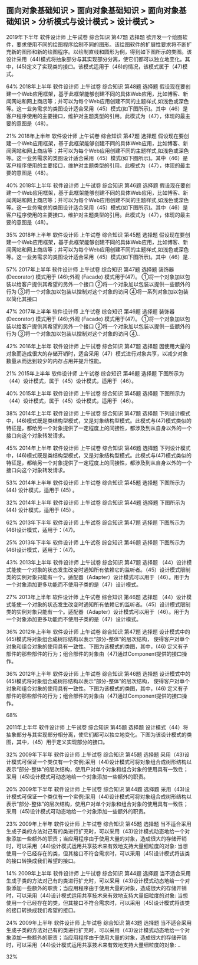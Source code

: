 ## 面向对象基础知识 > 面向对象基础知识 > 面向对象基础知识 > 分析模式与设计模式 > 设计模式 > 

 2019年下半年
   软件设计师
   上午试卷 综合知识	第47题
选择题	
欲开发一个绘图软件，要求使用不同的绘图程序绘制不同的图形。该绘图软件的扩展性要求将不断扩充新的图形和新的绘图程序。以绘制直线和圆形为例，得到如下图所示的类图。该设计采用（44)模式将抽象部分与其实现部分分离，使它们都可以独立地变化。其中，(45)定义了实现类的接口。该模式适用于（46)的情况，该模式属于（47)模式。

64%
   2018年上半年
   软件设计师
   上午试卷 综合知识	第48题
选择题	
假设现在要创建一个Web应用框架，基于此框架能够创建不同的具体Web应用，比如博客、新闻网站和网上商店等；并可以为每个Web应用创建不同的主题样式,如浅色或深色等。这一业务需求的类图设计适合采用（45）模式(如下图所示)。其中（46）是客户程序使用的主要接口，维护对主题类型的引用。此模式为（47），体现的最主要的意图是（48）。

21%
   2018年上半年
   软件设计师
   上午试卷 综合知识	第47题
选择题	
假设现在要创建一个Web应用框架，基于此框架能够创建不同的具体Web应用，比如博客、新闻网站和网上商店等；并可以为每个Web应用创建不同的主题样式,如浅色或深色等。这一业务需求的类图设计适合采用（45）模式(如下图所示)。其中（46）是客户程序使用的主要接口，维护对主题类型的引用。此模式为（47），体现的最主要的意图是（48）。

40%
   2018年上半年
   软件设计师
   上午试卷 综合知识	第46题
选择题	
假设现在要创建一个Web应用框架，基于此框架能够创建不同的具体Web应用，比如博客、新闻网站和网上商店等；并可以为每个Web应用创建不同的主题样式,如浅色或深色等。这一业务需求的类图设计适合采用（45）模式(如下图所示)。其中（46）是客户程序使用的主要接口，维护对主题类型的引用。此模式为（47），体现的最主要的意图是（48）。

35%
   2018年上半年
   软件设计师
   上午试卷 综合知识	第45题
选择题	
假设现在要创建一个Web应用框架，基于此框架能够创建不同的具体Web应用，比如博客、新闻网站和网上商店等；并可以为每个Web应用创建不同的主题样式,如浅色或深色等。这一业务需求的类图设计适合采用（45）模式(如下图所示)。其中（46）是..

57%
   2017年上半年
   软件设计师
   上午试卷 综合知识	第47题
选择题	
装饰器 (Decorator) 模式用于 (46);外观 (Facade) 模式用于(47)。
①将一个对象加以包装以给客户提供其希望的另外一个接口
②将一个对象加以包装以提供一些额外的行为
③将一个对象加以包装以控制对这个对象的访问
④将一系列对象加以包装以简化其接口

47%
   2017年上半年
   软件设计师
   上午试卷 综合知识	第46题
选择题	
装饰器 (Decorator) 模式用于 (46);外观 (Facade) 模式用于(47)。
①将一个对象加以包装以给客户提供其希望的另外一个接口
②将一个对象加以包装以提供一些额外的行为
③将一个对象加以包装以控制对这个对象的访问
④..

42%
   2016年上半年
   软件设计师
   上午试卷 综合知识	第47题
选择题	
因使用大量的对象而造成很大的存储开销时，适合采用（47）模式进行对象共享，以减少对象数量从而达到较少的内存占用并提升性能。

21%
   2015年上半年
   软件设计师
   上午试卷 综合知识	第46题
选择题	
下图所示为（44）设计模式，属于（45）设计模式，适用于（46）。

40%
   2015年上半年
   软件设计师
   上午试卷 综合知识	第45题
选择题	
下图所示为（44）设计模式，属于（45）设计模式，适用于（46）。

38%
   2014年上半年
   软件设计师
   上午试卷 综合知识	第47题
选择题	
下列设计模式中，(46)模式既是类结构型模式，又是对象结构型模式。此模式与(47)模式类似的特征是，都给另一个对象提供了一定程度上的间接性，都涉及到从自身以外的一个接口向这个对象转发请求。

45%
   2014年上半年
   软件设计师
   上午试卷 综合知识	第46题
选择题	
下列设计模式中，(46)模式既是类结构型模式，又是对象结构型模式。此模式与(47)模式类似的特征是，都给另一个对象提供了一定程度上的间接性，都涉及到从自身以外的一个接口向这个对象转发请求。

53%
   2014年上半年
   软件设计师
   上午试卷 综合知识	第45题
选择题	
下图所示为(44) 设计模式，适用于 (45) 。

32%
   2014年上半年
   软件设计师
   上午试卷 综合知识	第44题
选择题	
下图所示为(44) 设计模式，适用于 (45) 。

62%
   2013年下半年
   软件设计师
   上午试卷 综合知识	第47题
选择题	
下图所示为(46)设计模式，适用于：(47)。

25%
   2013年下半年
   软件设计师
   上午试卷 综合知识	第46题
选择题	
下图所示为(46)设计模式，适用于：(47)。

43%
   2013年上半年
   软件设计师
   上午试卷 综合知识	第47题
选择题	
（44）设计模式能使一个对象的状态发生改变时通知所有依赖它的监听者。（45）设计模式限制类的实例对象只能有一个。适配器（Adapter）设计模式可以用于（46）。用于为一个对象添加更多功能而不使用子类的是（47）设计模式。

27%
   2013年上半年
   软件设计师
   上午试卷 综合知识	第46题
选择题	
（44）设计模式能使一个对象的状态发生改变时通知所有依赖它的监听者。（45）设计模式限制类的实例对象只能有一个。适配器（Adapter）设计模式可以用于（46）。用于为一个对象添加更多功能而不使用子类的是（47）设计模式。

36%
   2012年上半年
   软件设计师
   上午试卷 综合知识	第47题
选择题	
设计模式中的(45)模式将对象组合成树形结构以表示“部分-整体”的层次结构， 使得客户对单个对象和组合对象的使用具有一致性。下图为该模式的类图，其中，(46) 定义有子部件的那些部件的行为；组合部件的对象由（47)通过Component提供的接口操作。

36%
   2012年上半年
   软件设计师
   上午试卷 综合知识	第46题
选择题	
设计模式中的(45)模式将对象组合成树形结构以表示“部分-整体”的层次结构， 使得客户对单个对象和组合对象的使用具有一致性。下图为该模式的类图，其中，(46) 定义有子部件的那些部件的行为；组合部件的对象由（47)通过Component提供的接口操作。

68%

  2011年上半年
   软件设计师
   上午试卷 综合知识	第45题
选择题	
设计模式（44）将抽象部分与其实现部分相分离，使它们都可以独立地变化。下图为该设计模式的类图，其中，（45）用于定义实现部分的接口。

32%
   2009年下半年
   软件设计师
   上午试卷 综合知识	第45题
选择题	
采用（43)设计模式可保证一个类仅有一个实例;采用（44)设计模式可将对象组合成树形结构以表示“部分-整体”的层次结构，使用户对单个对象和组合对象的使用具有一致性；采用（45)设计模式可动态地给一个对象添加一些额外的职责。

20%
   2009年下半年
   软件设计师
   上午试卷 综合知识	第44题
选择题	
采用（43)设计模式可保证一个类仅有一个实例;采用（44)设计模式可将对象组合成树形结构以表示“部分-整体”的层次结构，使用户对单个对象和组合对象的使用具有一致性；采用（45)设计模式可动态地给一个对象添加一些额外的职责。

23%
   2009年上半年
   软件设计师
   上午试卷 综合知识	第45题
选择题	
当不适合采用生成子类的方法对己有的类进行扩充时，可以采用（43)设计模式动态地给一个对象添加一些额外的职责；当应用程序由于使用大量的对象，造成很大的存储开销时，可以采用（44)设计模式运用共享技术来有效地支持大量细粒度的对象: 当想使用一个已经存在的类，但其接口不符合需求时，可以采用（45)设计模式将该类的接口转换成我们希望的接口。

14%
   2009年上半年
   软件设计师
   上午试卷 综合知识	第44题
选择题	
当不适合采用生成子类的方法对己有的类进行扩充时，可以采用（43)设计模式动态地给一个对象添加一些额外的职责；当应用程序由于使用大量的对象，造成很大的存储开销时，可以采用（44)设计模式运用共享技术来有效地支持大量细粒度的对象: 当想使用一个已经存在的类，但其接口不符合需求时，可以采用（45)设计模式将该类的接口转换成我们希望的接口。

24%
   2009年上半年
   软件设计师
   上午试卷 综合知识	第43题
选择题	
当不适合采用生成子类的方法对己有的类进行扩充时，可以采用（43)设计模式动态地给一个对象添加一些额外的职责；当应用程序由于使用大量的对象，造成很大的存储开销时，可以采用（44)设计模式运用共享技术来有效地支持大量细粒度的对象: ..

32%
